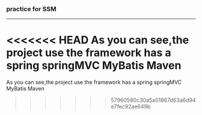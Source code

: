 ### practice for SSM
---
<<<<<<< HEAD
As you can see,the project use the framework has a spring springMVC MyBatis Maven
=======
As you can see,the project use the framework has a spring springMVC MyBatis Maven
>>>>>>> 57960580c30a5a01867d63a6d94e7fec92ae649b
